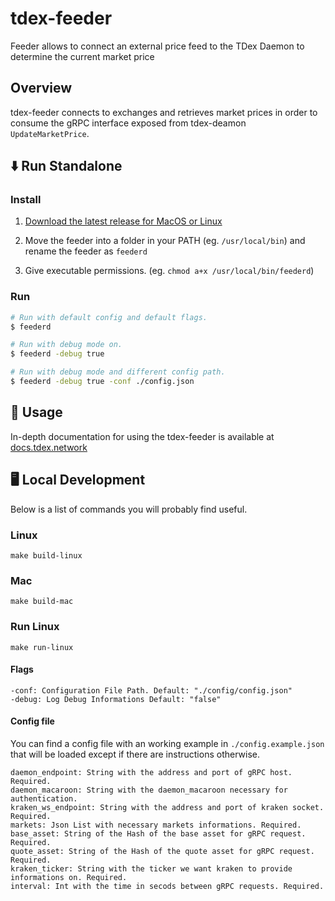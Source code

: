 # tdex-feeder

Feeder allows to connect an external price feed to the TDex Daemon to determine the current market price

## Overview

tdex-feeder connects to exchanges and retrieves market prices in order to consume the gRPC 
interface exposed from tdex-deamon `UpdateMarketPrice`.

## ⬇️ Run  Standalone

### Install

1. [Download the latest release for MacOS or Linux](https://github.com/tdex-network/tdex-feeder/releases)

2. Move the feeder into a folder in your PATH (eg. `/usr/local/bin`) and rename the feeder as `feederd`

3. Give executable permissions. (eg. `chmod a+x /usr/local/bin/feederd`)

### Run
```sh
# Run with default config and default flags.
$ feederd

# Run with debug mode on.
$ feederd -debug true

# Run with debug mode and different config path.
$ feederd -debug true -conf ./config.json
```

## 📄 Usage

In-depth documentation for using the tdex-feeder is available at [docs.tdex.network](https://docs.tdex.network/tdex-feeder.html)

## 🖥 Local Development

Below is a list of commands you will probably find useful.

### Linux

`make build-linux`

### Mac

`make build-mac`

### Run Linux

`make run-linux`

#### Flags

```
-conf: Configuration File Path. Default: "./config/config.json"
-debug: Log Debug Informations Default: "false"
```

#### Config file

You can find a config file with an working example in `./config.example.json`
that will be loaded except if there are instructions otherwise.

```
daemon_endpoint: String with the address and port of gRPC host. Required.
daemon_macaroon: String with the daemon_macaroon necessary for authentication.
kraken_ws_endpoint: String with the address and port of kraken socket. Required.
markets: Json List with necessary markets informations. Required.
base_asset: String of the Hash of the base asset for gRPC request. Required.
quote_asset: String of the Hash of the quote asset for gRPC request. Required.
kraken_ticker: String with the ticker we want kraken to provide informations on. Required.
interval: Int with the time in secods between gRPC requests. Required.
```